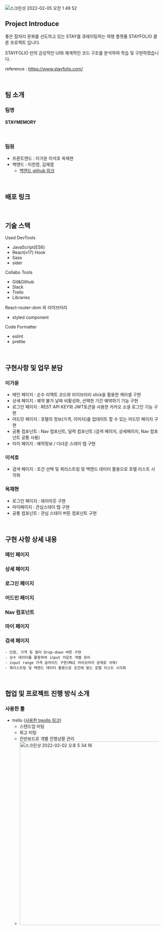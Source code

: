 ![스크린샷 2022-02-05 오전 1 49 52](https://user-images.githubusercontent.com/93597794/152569117-418e46c9-1ca5-42b8-8d44-4ce5648e9d1f.png)


## Project Introduce
좋은 잠자리 문화를 선도하고 있는 STAY를 큐레이팅하는 여행 플렛폼 STAYFOLIO 클론 프로젝트 입니다. 
<br>

STAYFOLIO 만의 감성적인 UI와 체계적인 코드 구조를 분석하여 학습 및 구현하였습니다.
<br>

reference : https://www.stayfolio.com/

<br>

## 팀 소개
### 팀명

#### STAYMEMORY
<br>

### 팀원

- 프론트엔드 : 이가윤 이석호 옥채현
- 백엔드 : 이찬영, 김재엽
    - [백엔드 github 링크](https://github.com/wecode-bootcamp-korea/28-2nd-StayMemory-backend)


<br>

## 배포 링크

<br>


## 기술 스택

Used DevTools
- JavaScript(ES6)
- React(v17) Hook
- Sass
- sider

Collabo Tools
- Git&Github
- Slack
- Trello
- Libraries

React-router-dom 외 라이브러리
- styled component

Code Formatter
- eslint
- prettie

<br>

## 구현사항 및 업무 분담
### 이가윤
- 메인 페이지 : 순수 리액트 코드와 라이브러리 slick을 활용한 캐러셀 구현
- 상세 페이지 : 예약 불가 날짜 비활성화, 선택한 기간 예약하기 기능 구현
- 로그인 페이지 : REST API KEY와 JWT토큰을 사용한 카카오 소셜 로그인 기능 구현
- 어드민 페이지 : 호텔의 정보(가격, 이미지)를 업데이트 할 수 있는 어드민 페이지 구현
- 공통 컴포넌트 : Nav 컴포넌트, 달력 컴포넌트 (검색 페이지, 상세페이지, Nav 컴포넌트 공통 사용)
- 마이 페이지 : 예약정보 / 다녀온 스테이 탭 구현

### 이석호
- 검색 페이지 : 조건 선택 및 쿼리스트링 및 백엔드 데이터 활용으로 호텔 리스트 시각화


### 옥채현
- 로그인 페이지 : 레이아웃 구현
- 마이페이지 : 관심스테이 탭 구현
- 공통 컴포넌트 : 관심 스테이 버튼 컴포넌트 구현

<br>

## 구현 사항 상세 내용
### 메인 페이지
### 상세 페이지
### 로그인 페이지
### 어드민 페이지
### Nav 컴포넌트
### 마이 페이지
### 검색 페이지
```
- 인원, 가격 등 필터 Drop-down 버튼 구현
- 상수 데이터를 활용하여 input 카운트 개별 관리
- input range 가격 슬라이드 구현(MUI 라이브러리 문제로 삭제)
- 쿼리스트링 및 백엔드 데이터 활용으로 조건에 맞는 호텔 리스트 시각화 
```

<br>

## 협업 및 프로젝트 진행 방식 소개
### 사용한 툴
- trello ([사용한 treollo 링크](https://trello.com/b/u2X2xFAH/stay))
  - 스탠드업 미팅
  - 회고 미팅
  - 칸반보드로 개별 진행상황 관리
  - <img width="599" alt="스크린샷 2022-02-02 오후 5 34 16" src="https://user-images.githubusercontent.com/67543454/152119643-5d6e2dca-f40c-4835-9f12-1f964dc6b75f.png">
